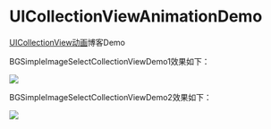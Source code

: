 # UICollectionViewAnimationDemo
[UICollectionView动画](http://www.liuchungui.com/blog/2015/11/24/uicollectionviewdong-hua/)博客Demo

BGSimpleImageSelectCollectionViewDemo1效果如下：

![](http://ww3.sinaimg.cn/large/7746cd07jw1eybe0ara7zg208j0g9gq5.gif)

BGSimpleImageSelectCollectionViewDemo2效果如下：

![](http://ww3.sinaimg.cn/large/7746cd07jw1eybewu3qyxg208j0g9k2r.gif)